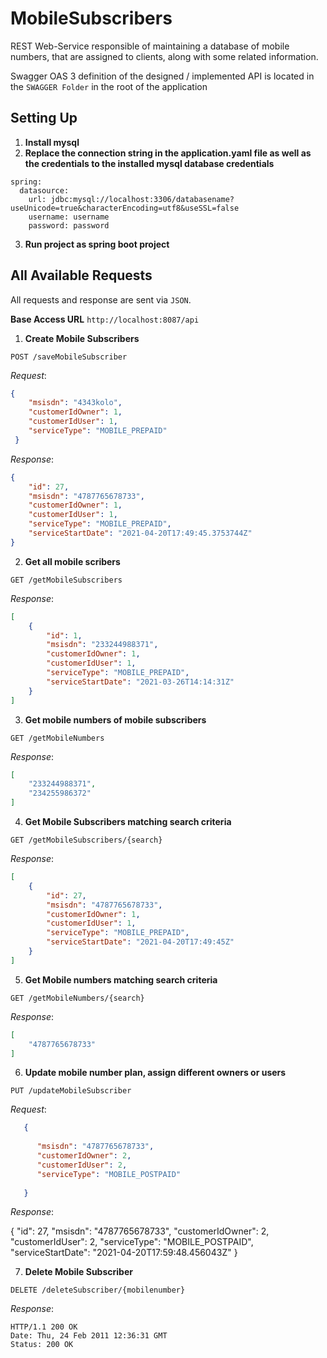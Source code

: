 # MobileSubscribers
REST Web-Service responsible of maintaining a database of mobile numbers, that are assigned to clients, along with some related information.

Swagger OAS 3 definition of the designed / implemented API is located in the `SWAGGER Folder` in the root of the application

## Setting Up

1. **Install mysql**
2. **Replace the connection string in the application.yaml file as well as the credentials to the installed mysql database credentials**
```properties
spring:
  datasource:
    url: jdbc:mysql://localhost:3306/databasename?useUnicode=true&characterEncoding=utf8&useSSL=false
    username: username
    password: password
```

3. **Run project as spring boot project**

## All Available Requests
All requests and response are sent via `JSON`. 

**Base Access URL**
`http://localhost:8087/api`

1. **Create Mobile Subscribers**

`POST /saveMobileSubscriber`

_Request_: 

```json
{
	"msisdn": "4343kolo",
	"customerIdOwner": 1,
	"customerIdUser": 1,
	"serviceType": "MOBILE_PREPAID"     		
 }
``` 
_Response_:
```json
{
    "id": 27,
    "msisdn": "4787765678733",
    "customerIdOwner": 1,
    "customerIdUser": 1,
    "serviceType": "MOBILE_PREPAID",
    "serviceStartDate": "2021-04-20T17:49:45.3753744Z"
}
``` 
2. **Get all mobile scribers**

`GET /getMobileSubscribers`

_Response_:
```json
[
    {
        "id": 1,
        "msisdn": "233244988371",
        "customerIdOwner": 1,
        "customerIdUser": 1,
        "serviceType": "MOBILE_PREPAID",
        "serviceStartDate": "2021-03-26T14:14:31Z"
    }
]
``` 

3. **Get mobile numbers of mobile subscribers**

`GET /getMobileNumbers` 

_Response_: 
```json
[
    "233244988371",
    "234255986372"
]
``` 

4. **Get Mobile Subscribers matching search criteria**

`GET /getMobileSubscribers/{search}`

_Response_:  
```json
[
    {
        "id": 27,
        "msisdn": "4787765678733",
        "customerIdOwner": 1,
        "customerIdUser": 1,
        "serviceType": "MOBILE_PREPAID",
        "serviceStartDate": "2021-04-20T17:49:45Z"
    }
]
``` 

5. **Get Mobile numbers matching search criteria** 

`GET /getMobileNumbers/{search}` 

_Response_: 

```json
[
    "4787765678733"
]
```
6.  **Update mobile number plan, assign different owners or users**

`PUT /updateMobileSubscriber`

_Request_:  
```json
   {
        
      "msisdn": "4787765678733",
      "customerIdOwner": 2,
      "customerIdUser": 2,
      "serviceType": "MOBILE_POSTPAID"
       
   }
```

_Response_:  

{
    "id": 27,
    "msisdn": "4787765678733",
    "customerIdOwner": 2,
    "customerIdUser": 2,
    "serviceType": "MOBILE_POSTPAID",
    "serviceStartDate": "2021-04-20T17:59:48.456043Z"
}


7. **Delete Mobile Subscriber** 

`DELETE /deleteSubscriber/{mobilenumber}`

_Response_: 

```
HTTP/1.1 200 OK
Date: Thu, 24 Feb 2011 12:36:31 GMT
Status: 200 OK
```
